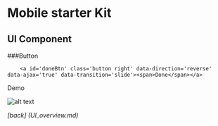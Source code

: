 Mobile starter Kit
================================

UI Component
--------------------------------


###Button		
		
		<a id='doneBtn' class='button right' data-direction='reverse' data-ajax='true' data-transition='slide'><span>Done</span></a>


Demo


![alt text][Demo]

[Demo]: ../screenshots/blue_button.png "Demo"

	
*[back] (UI_overview.md)*  
